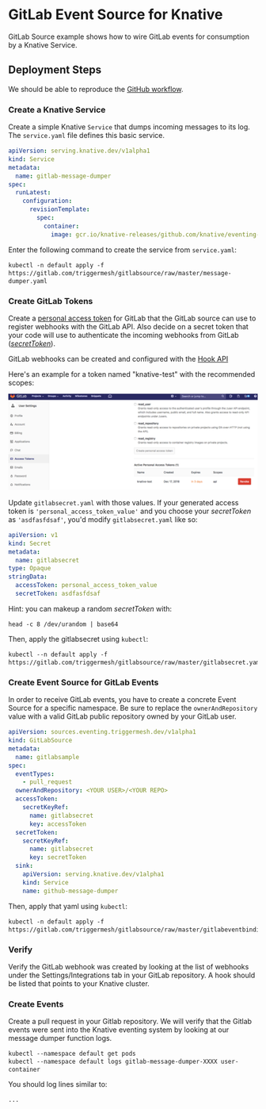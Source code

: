 # GitLab Event Source for Knative

GitLab Source example shows how to wire GitLab events for consumption
by a Knative Service.

## Deployment Steps

We should be able to reproduce the [GitHub workflow](https://github.com/knative/docs/blob/master/eventing/samples/github-source/README.md).

### Create a Knative Service

Create a simple Knative `Service` that dumps incoming messages to its log. The `service.yaml` file
defines this basic service.

```yaml
apiVersion: serving.knative.dev/v1alpha1
kind: Service
metadata:
  name: gitlab-message-dumper
spec:
  runLatest:
    configuration:
      revisionTemplate:
        spec:
          container:
            image: gcr.io/knative-releases/github.com/knative/eventing-sources/cmd/message_dumper
```

Enter the following command to create the service from `service.yaml`:

```shell
kubectl -n default apply -f https://gitlab.com/triggermesh/gitlabsource/raw/master/message-dumper.yaml
```

### Create GitLab Tokens

Create a [personal access token](https://docs.gitlab.com/ee/user/profile/personal_access_tokens.html)
for GitLab that the GitLab source can use to register webhooks with
the GitLab API. Also decide on a secret token that your code will use
to authenticate the incoming webhooks from GitLab ([_secretToken_](https://docs.gitlab.com/ee/user/project/integrations/webhooks.html#secret-token)).

GitLab webhooks can be created and configured with the [Hook API](https://docs.gitlab.com/ee/api/projects.html#hooks)

Here's an example for a token named "knative-test" with the
recommended scopes:

![GitLab UI](personal_access_token.png "GitLab personal access token screenshot")

Update `gitlabsecret.yaml` with those values. If your generated access
token is `'personal_access_token_value'` and you choose your _secretToken_
as `'asdfasfdsaf'`, you'd modify `gitlabsecret.yaml` like so:

```yaml
apiVersion: v1
kind: Secret
metadata:
  name: gitlabsecret
type: Opaque
stringData:
  accessToken: personal_access_token_value
  secretToken: asdfasfdsaf
```

Hint: you can makeup a random _secretToken_ with:

```shell
head -c 8 /dev/urandom | base64
```

Then, apply the gitlabsecret using `kubectl`:

```shell
kubectl --n default apply -f https://gitlab.com/triggermesh/gitlabsource/raw/master/gitlabsecret.yaml
```

### Create Event Source for GitLab Events

In order to receive GitLab events, you have to create a concrete Event
Source for a specific namespace. Be sure to replace the
`ownerAndRepository` value with a valid GitLab public repository owned
by your GitLab user.

```yaml
apiVersion: sources.eventing.triggermesh.dev/v1alpha1
kind: GitLabSource
metadata:
  name: gitlabsample
spec:
  eventTypes:
    - pull_request
  ownerAndRepository: <YOUR USER>/<YOUR REPO>
  accessToken:
    secretKeyRef:
      name: gitlabsecret
      key: accessToken
  secretToken:
    secretKeyRef:
      name: gitlabsecret
      key: secretToken
  sink:
    apiVersion: serving.knative.dev/v1alpha1
    kind: Service
    name: github-message-dumper
```

Then, apply that yaml using `kubectl`:

```shell
kubectl -n default apply -f https://gitlab.com/triggermesh/gitlabsource/raw/master/gitlabeventbinding.yaml
```

### Verify

Verify the GitLab webhook was created by looking at the list of
webhooks under the Settings/Integrations tab in your GitLab repository. A hook
should be listed that points to your Knative cluster.

### Create Events

Create a pull request in your Gitlab repository. We will verify
that the Gitlab events were sent into the Knative eventing system
by looking at our message dumper function logs.

```shell
kubectl --namespace default get pods
kubectl --namespace default logs gitlab-message-dumper-XXXX user-container
```

You should log lines similar to:

```
...
```
